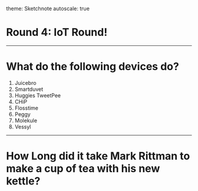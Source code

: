theme: Sketchnote
autoscale: true

# Round 4: IoT Round!

---

# What do the following devices do?

1. Juicebro
2. Smartduvet
3. Huggies TweetPee
4. CHiP
5. Flosstime
6. Peggy
7. Molekule
8. Vessyl

---

# How Long did it take Mark Rittman to make a cup of tea with his new kettle?
